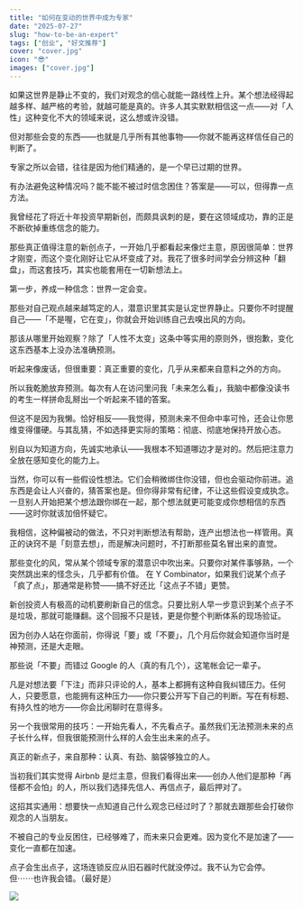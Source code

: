 ```yaml
---
title: "如何在变动的世界中成为专家"
date: "2025-07-27"
slug: "how-to-be-an-expert"
tags: ["创业", "好文推荐"]
cover: "cover.jpg"
icon: "😎"
images: ["cover.jpg"]
---
```

如果这世界是静止不变的，我们对观念的信心就能一路线性上升。某个想法经得起越多样、越严格的考验，就越可能是真的。许多人其实默默相信这一点——对「人性」这种变化不大的领域来说，这么想或许没错。



但对那些会变的东西——也就是几乎所有其他事物——你就不能再这样信任自己的判断了。



专家之所以会错，往往是因为他们精通的，是一个早已过期的世界。



有办法避免这种情况吗？能不能不被过时信念困住？答案是——可以，但得靠一点方法。



我曾经花了将近十年投资早期新创，而颇具讽刺的是，要在这领域成功，靠的正是不断砍掉重练信念的能力。



那些真正值得注意的新创点子，一开始几乎都看起来像烂主意，原因很简单：世界才刚变，而这个变化刚好让它从坏变成了对。我花了很多时间学会分辨这种「翻盘」，而这套技巧，其实也能套用在一切新想法上。



第一步，养成一种信念：世界一定会变。



那些对自己观点越来越笃定的人，潜意识里其实是认定世界静止。只要你不时提醒自己——「不是喔，它在变」，你就会开始训练自己去嗅出风的方向。



那该从哪里开始观察？除了「人性不太变」这条中等实用的原则外，很抱歉，变化这东西基本上没办法准确预测。



听起来像废话，但很重要：真正重要的变化，几乎从来都来自意料之外的方向。



所以我乾脆放弃预测。每次有人在访问里问我「未来怎么看」，我脑中都像没读书的考生一样拼命乱掰出一个听起来不错的答案。



但这不是因为我懒。恰好相反——我觉得，预测未来不但命中率可怜，还会让你思维变得僵硬。与其乱猜，不如选择更实际的策略：彻底、彻底地保持开放心态。



别自以为知道方向，先诚实地承认——我根本不知道哪边才是对的。然后把注意力全放在感知变化的能力上。



当然，你可以有一些假设性想法。它们会稍微绑住你没错，但也会驱动你前进。追东西是会让人兴奋的，猜答案也是。但你得非常有纪律，不让这些假设变成执念。
一旦别人开始把某个想法跟你绑在一起，那个想法就更可能变成你想相信的东西——这时你就该加倍怀疑它。



我相信，这种偏被动的做法，不只对判断想法有帮助，连产出想法也一样管用。真正的诀窍不是「刻意去想」，而是解决问题时，不打断那些莫名冒出来的直觉。



那些变化的风，常从某个领域专家的潜意识中吹出来。只要你对某件事够熟，一个突然跳出来的怪念头，几乎都有价值。
在 Y Combinator，如果我们说某个点子「疯了点」，那通常是称赞——搞不好还比「这点子不错」更赞。



新创投资人有极高的动机要刷新自己的信念。只要比别人早一步意识到某个点子不是垃圾，那就可能赚翻。这个回报不只是钱，更是你整个判断体系的现场验证。



因为创办人站在你面前，你得说「要」或「不要」，几个月后你就会知道你当时是神预测，还是大走眼。



那些说「不要」而错过 Google 的人（真的有几个），这笔帐会记一辈子。



凡是对想法要「下注」而非只评论的人，基本上都拥有这种自我纠错压力。任何人，只要愿意，也能拥有这种压力——你只要公开写下自己的判断。写在有标题、有持久性的地方——你会比闲聊时在意得多。



另一个我很常用的技巧：一开始先看人，不先看点子。虽然我们无法预测未来的点子长什么样，但我很能预测什么样的人会生出未来的点子。



真正的新点子，来自那种：认真、有劲、脑袋够独立的人。



当初我们其实觉得 Airbnb 是烂主意，但我们看得出来——创办人他们是那种「再怪都不会怕」的人，所以我们选择先信人、再信点子，最后押对了。



这招其实通用：想要快一点知道自己什么观念已经过时了？那就去跟那些会打破你观念的人当朋友。



不被自己的专业反困住，已经够难了，而未来只会更难。因为变化不是加速了——变化一直都在加速。



点子会生出点子，这场连锁反应从旧石器时代就没停过。我不认为它会停。
但⋯⋯也许我会错。（最好是）




![](https://prod-files-secure.s3.us-west-2.amazonaws.com/112d0858-5090-4d34-a606-b75eb8d65fd2/46476355-9cf3-4e99-9b7a-3531bc426380/1000202064.png?X-Amz-Algorithm=AWS4-HMAC-SHA256&X-Amz-Content-Sha256=UNSIGNED-PAYLOAD&X-Amz-Credential=ASIAZI2LB466WYTJ4JFF%2F20250814%2Fus-west-2%2Fs3%2Faws4_request&X-Amz-Date=20250814T104209Z&X-Amz-Expires=3600&X-Amz-Security-Token=IQoJb3JpZ2luX2VjEPr%2F%2F%2F%2F%2F%2F%2F%2F%2F%2FwEaCXVzLXdlc3QtMiJIMEYCIQC1PpUPzv0NUaYdZGDMUTKTvhe4oy1E7OVbEmBFnNMBNAIhAJnXtZNqorK7dBz%2BsEDKE300%2FwWyWnfNnkWMeRcPw928Kv8DCEMQABoMNjM3NDIzMTgzODA1IgxP5qrmzds7PZKHf1Mq3AOTlg%2FLhfYc6qLTr5rq2K5Sjlr5AE5LiPn8Zit1RjlUzurn4jfwHtMhCsQT9Ay3bb6sdxQUIxllVnIxH6rfmwQtSCHpg83xg7k1PSlwu5YenwvVfk%2FnApjS2CRqlVCRE23IP%2FN9F3OKVTWwJWWOYAu8X7j0NpnYJxscbELVQnKSbdNU5pOqVJJ%2FX3mpHYvyarc%2FiVDNijqNBt%2BWJzS8W3e8VrlDKTdj5qnDHvJZyFNael4JKyd5AKbqmILptL86enrUtIwH9%2F5jcQDkMpU2RipWNLjRF0ZiqcVdikzC3DFz7REZ61nFT0YNDSJEaUGuBpk8gjhv1Ojvn6MAEETJjYE5aLFFsaUZzAh2mZU%2FQaEwy9rNPBw%2BM7AatpdJdt4Qz%2FnSJlGS6HEp9tEFyAFUXNaDEDGGs%2BwR74svmJl7sWESrr7rVeV0aWPhP4bRngx9bGpTtx%2BqG8xPDsW8qdSTpNE1hRT2UtFROLDdBoyJRS6PfrSw0mboiia1H7DciXPGtYQWxqVuWxwegpLLjmTm1Flf16vOg371t2mpQ0rGaCruwvezgi%2Ft1tRax4%2FdjONF4fXInclcXAOiLvu9J3FaCATsKdCsPr3XGnS9rEprLadna8%2B4c4yPeQz7P2OO9zDf6vbEBjqkAawzvb%2Fi7VLO1oijdU8AMkDcqYA2LiLJMTG9f362%2FOGjYMmMKGJri4pF9iHtJI6JyrXd0Odv3T1dLxjimTyJ2zIWxGRBfMRzdKBBRcTF8gFYpVwHI6%2BaFGFsmMz7qdbiEAjNEkBCIvveh%2FOoMe%2BzWLEYNdHmD3LBNJpYGd8%2FRYgl40MLxexj5IDdayjFB3TmaNWuoFeRgJtZJgkT%2BXcyv8mhDTph&X-Amz-Signature=3250c98e47887610d79571236421acd248d20533c10944bc2ac02f51e0e1d116&X-Amz-SignedHeaders=host&x-amz-checksum-mode=ENABLED&x-id=GetObject)


